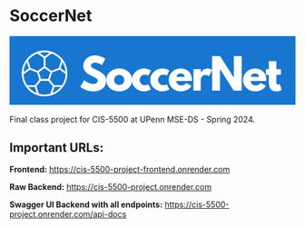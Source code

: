 # SoccerNet
![logo](https://github.com/carrilca/CIS-5500-Project/blob/main/client/src/assets/logo.png)


Final class project for CIS-5500 at UPenn MSE-DS - Spring 2024.

## Important URLs:

**Frontend:** https://cis-5500-project-frontend.onrender.com

**Raw Backend:** https://cis-5500-project.onrender.com

**Swagger UI Backend with all endpoints:** https://cis-5500-project.onrender.com/api-docs

